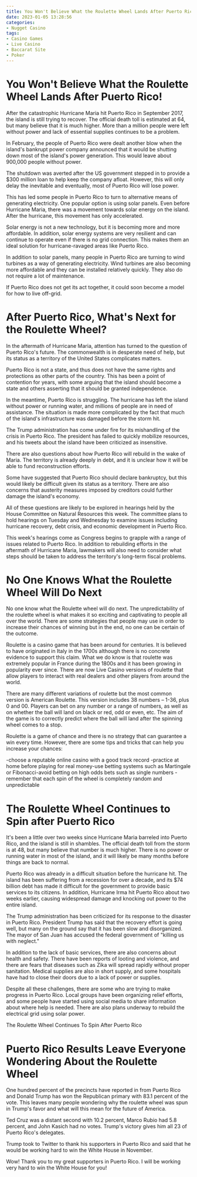 ```yaml
---
title: You Won't Believe What the Roulette Wheel Lands After Puerto Rico!
date: 2023-01-05 13:28:56
categories:
- Nugget Casino
tags:
- Casino Games
- Live Casino
- Baccarat Site
- Poker
---
```



#  You Won't Believe What the Roulette Wheel Lands After Puerto Rico!

After the catastrophic Hurricane Maria hit Puerto Rico in September 2017, the island is still trying to recover. The official death toll is estimated at 64, but many believe that it is much higher. More than a million people were left without power and lack of essential supplies continues to be a problem.

In February, the people of Puerto Rico were dealt another blow when the island's bankrupt power company announced that it would be shutting down most of the island's power generation. This would leave about 900,000 people without power.

The shutdown was averted after the US government stepped in to provide a $300 million loan to help keep the company afloat. However, this will only delay the inevitable and eventually, most of Puerto Rico will lose power.

This has led some people in Puerto Rico to turn to alternative means of generating electricity. One popular option is using solar panels. Even before Hurricane Maria, there was a movement towards solar energy on the island. After the hurricane, this movement has only accelerated.

Solar energy is not a new technology, but it is becoming more and more affordable. In addition, solar energy systems are very resilient and can continue to operate even if there is no grid connection. This makes them an ideal solution for hurricane-ravaged areas like Puerto Rico.

In addition to solar panels, many people in Puerto Rico are turning to wind turbines as a way of generating electricity. Wind turbines are also becoming more affordable and they can be installed relatively quickly. They also do not require a lot of maintenance.

If Puerto Rico does not get its act together, it could soon become a model for how to live off-grid.

#  After Puerto Rico, What's Next for the Roulette Wheel?

In the aftermath of Hurricane Maria, attention has turned to the question of Puerto Rico's future. The commonwealth is in desperate need of help, but its status as a territory of the United States complicates matters.

Puerto Rico is not a state, and thus does not have the same rights and protections as other parts of the country. This has been a point of contention for years, with some arguing that the island should become a state and others asserting that it should be granted independence.

In the meantime, Puerto Rico is struggling. The hurricane has left the island without power or running water, and millions of people are in need of assistance. The situation is made more complicated by the fact that much of the island's infrastructure was damaged before the storm hit.

The Trump administration has come under fire for its mishandling of the crisis in Puerto Rico. The president has failed to quickly mobilize resources, and his tweets about the island have been criticized as insensitive.

There are also questions about how Puerto Rico will rebuild in the wake of Maria. The territory is already deeply in debt, and it is unclear how it will be able to fund reconstruction efforts.

Some have suggested that Puerto Rico should declare bankruptcy, but this would likely be difficult given its status as a territory. There are also concerns that austerity measures imposed by creditors could further damage the island's economy.

All of these questions are likely to be explored in hearings held by the House Committee on Natural Resources this week. The committee plans to hold hearings on Tuesday and Wednesday to examine issues including hurricane recovery, debt crisis, and economic development in Puerto Rico.

This week's hearings come as Congress begins to grapple with a range of issues related to Puerto Rico. In addition to rebuilding efforts in the aftermath of Hurricane Maria, lawmakers will also need to consider what steps should be taken to address the territory's long-term fiscal problems.

#  No One Knows What the Roulette Wheel Will Do Next

No one know what the Roulette wheel will do next. The unpredictability of the roulette wheel is what makes it so exciting and captivating to people all over the world. There are some strategies that people may use in order to increase their chances of winning but in the end, no one can be certain of the outcome.

Roulette is a casino game that has been around for centuries. It is believed to have originated in Italy in the 1700s although there is no concrete evidence to support this claim. What we do know is that roulette was extremely popular in France during the 1800s and it has been growing in popularity ever since. There are now Live Casino versions of roulette that allow players to interact with real dealers and other players from around the world.

There are many different variations of roulette but the most common version is American Roulette. This version includes 38 numbers – 1-36, plus 0 and 00. Players can bet on any number or a range of numbers, as well as on whether the ball will land on black or red, odd or even, etc. The aim of the game is to correctly predict where the ball will land after the spinning wheel comes to a stop.

Roulette is a game of chance and there is no strategy that can guarantee a win every time. However, there are some tips and tricks that can help you increase your chances:

-choose a reputable online casino with a good track record
-practice at home before playing for real money-use betting systems such as Martingale or Fibonacci-avoid betting on high odds bets such as single numbers
-remember that each spin of the wheel is completely random and unpredictable

#  The Roulette Wheel Continues to Spin after Puerto Rico

It's been a little over two weeks since Hurricane Maria barreled into Puerto Rico, and the island is still in shambles. The official death toll from the storm is at 48, but many believe that number is much higher. There is no power or running water in most of the island, and it will likely be many months before things are back to normal.

Puerto Rico was already in a difficult situation before the hurricane hit. The island has been suffering from a recession for over a decade, and its $74 billion debt has made it difficult for the government to provide basic services to its citizens. In addition, Hurricane Irma hit Puerto Rico about two weeks earlier, causing widespread damage and knocking out power to the entire island.

The Trump administration has been criticized for its response to the disaster in Puerto Rico. President Trump has said that the recovery effort is going well, but many on the ground say that it has been slow and disorganized. The mayor of San Juan has accused the federal government of "killing us with neglect."

In addition to the lack of basic services, there are also concerns about health and safety. There have been reports of looting and violence, and there are fears that diseases such as Zika will spread rapidly without proper sanitation. Medical supplies are also in short supply, and some hospitals have had to close their doors due to a lack of power or supplies.

Despite all these challenges, there are some who are trying to make progress in Puerto Rico. Local groups have been organizing relief efforts, and some people have started using social media to share information about where help is needed. There are also plans underway to rebuild the electrical grid using solar power.

The Roulette Wheel Continues To Spin After Puerto Rico

#  Puerto Rico Results Leave Everyone Wondering About the Roulette Wheel

One hundred percent of the precincts have reported in from Puerto Rico and Donald Trump has won the Republican primary with 83.1 percent of the vote. This leaves many people wondering why the roulette wheel was spun in Trump's favor and what will this mean for the future of America.

Ted Cruz was a distant second with 10.2 percent, Marco Rubio had 5.8 percent, and John Kasich had no votes. Trump's victory gives him all 23 of Puerto Rico's delegates.

Trump took to Twitter to thank his supporters in Puerto Rico and said that he would be working hard to win the White House in November.

Wow! Thank you to my great supporters in Puerto Rico. I will be working very hard to win the White House for you! 